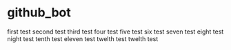 # github_bot
 first test
 second test
  third test
four test
 five test
  six test
 seven test
 eight test
 night test
 tenth test
eleven test
twelth test
twelth test
